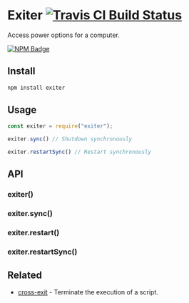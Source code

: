 # Exiter [![Travis CI Build Status](https://img.shields.io/travis/com/Richienb/exiter/master.svg?style=for-the-badge)](https://travis-ci.com/Richienb/exiter)

Access power options for a computer.

[![NPM Badge](https://nodei.co/npm/exiter.png)](https://npmjs.com/package/exiter)

## Install

```sh
npm install exiter
```

## Usage

```js
const exiter = require("exiter");

exiter.sync() // Shutdown synchronously

exiter.restartSync() // Restart synchronously
```

## API

### exiter()
### exiter.sync()

### exiter.restart()
### exiter.restartSync()

## Related

- [cross-exit](https://github.com/Richienb/cross-exit) - Terminate the execution of a script.
